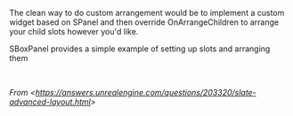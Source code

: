 The clean way to do custom arrangement would be to implement a custom widget based on SPanel and then override OnArrangeChildren to arrange your child slots however you'd like.

SBoxPanel provides a simple example of setting up slots and arranging them

 

*From &lt;<https://answers.unrealengine.com/questions/203320/slate-advanced-layout.html>&gt;*


